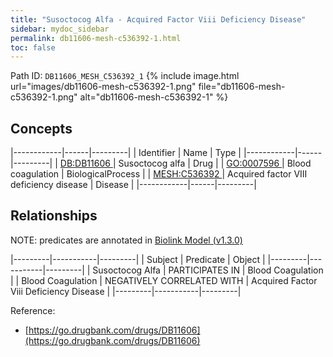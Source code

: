 ```yaml
---
title: "Susoctocog Alfa - Acquired Factor Viii Deficiency Disease"
sidebar: mydoc_sidebar
permalink: db11606-mesh-c536392-1.html
toc: false 
---
```



Path ID: `DB11606_MESH_C536392_1`
{% include image.html url="images/db11606-mesh-c536392-1.png" file="db11606-mesh-c536392-1.png" alt="db11606-mesh-c536392-1" %}

## Concepts

|------------|------|---------|
| Identifier | Name | Type    |
|------------|------|---------|
| <a href="https://identifiers.org/DB:DB11606">DB:DB11606 </a> | Susoctocog alfa | Drug |
| <a href="https://identifiers.org/GO:0007596">GO:0007596 </a> | Blood coagulation | BiologicalProcess |
| <a href="https://identifiers.org/MESH:C536392">MESH:C536392 </a> | Acquired factor VIII deficiency disease | Disease |
|------------|------|---------|

## Relationships


NOTE: predicates are annotated in <a href="https://github.com/biolink/biolink-model/releases/tag/v1.3.0">Biolink Model (v1.3.0)</a>

|---------|-----------|---------|
| Subject | Predicate | Object  |
|---------|-----------|---------|
| Susoctocog Alfa | PARTICIPATES IN | Blood Coagulation |
| Blood Coagulation | NEGATIVELY CORRELATED WITH | Acquired Factor Viii Deficiency Disease |
|---------|-----------|---------|

Reference: 
  - [https://go.drugbank.com/drugs/DB11606](https://go.drugbank.com/drugs/DB11606)
